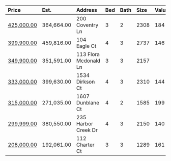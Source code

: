 | Price                                                                                     | Est.       | Address               | Bed | Bath | Size | Value | Days | Lot  | Year | HOA | Open      |
| :---------------------------------------------------------------------------------------- | :--------- | :-------------------- | :-- | :--- | :--- | :---- | :--- | :--- | :--- | :-- | :-------- |
| [425,000.00](https://www.movoto.com/home/200-coventry-ln-cary-nc-27511-413_2337631)       | 364,664.00 | 200 Coventry Ln       | 3   | 2    | 2308 | 184   | 4    | 0.27 | 1986 | 90  |           |
| [399,900.00](https://www.movoto.com/home/104-eagle-ct-cary-nc-27511-413_2338570)          | 459,816.00 | 104 Eagle Ct          | 4   | 3    | 2737 | 146   | 1    | 0.38 | 1978 | 30  |           |
| [349,900.00](https://www.movoto.com/home/113-flora-mcdonald-ln-cary-nc-27511-413_2335997) | 351,591.00 | 113 Flora Mcdonald Ln | 3   | 3    | 2157 |       |      |      |      |     |           |
| [333,000.00](https://www.movoto.com/home/1534-dirkson-ct-cary-nc-27511-413_2336513)       | 399,630.00 | 1534 Dirkson Ct       | 4   | 3    | 2310 | 144   | 10   | 0.33 | 1978 | 0   | Open 8/26 |
| [315,000.00](https://www.movoto.com/home/1607-dunblane-ct-cary-nc-27511-413_2337121)      | 271,035.00 | 1607 Dunblane Ct      | 4   | 2    | 1585 | 199   | 8    | 0.29 | 1976 | 0   |           |
| [299,999.00](https://www.movoto.com/home/235-harbor-creek-dr-cary-nc-27511-413_2336595)   | 380,550.00 | 235 Harbor Creek Dr   | 4   | 3    | 2150 | 140   | 10   | 3049 | 2000 | 239 |           |
| [208,000.00](https://www.movoto.com/home/112-charter-ct-cary-nc-27511-413_2333526)        | 192,061.00 | 112 Charter Ct        | 3   | 3    | 1289 | 161   | 25   | 1307 | 1994 | 221 | Open 8/29 |